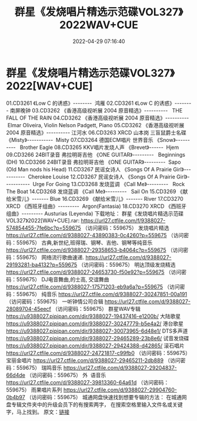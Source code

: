 ﻿---
title: 群星《发烧唱片精选示范碟VOL327》2022WAV+CUE
date: 2022-04-29 07:16:40
categories: 试音碟、非卖品、发烧碟
tags: 外语音乐
---
# 群星《发烧唱片精选示范碟VOL327》2022[WAV+CUE]

01.CD3261 《Low C
的诱惑》--------  鸿雁
02.CD3261 《Low C 的诱惑》--------
南屏晚钟
03.CD3262 《香港高级视听展 2004
原音精选》----------   THE FALL OF THE
RAIN
04.CD3262 《香港高级视听展 2004
原音精选》----------   Elmar Oliveira,
Violin Nelson Padgett, Piano
05.CD3262 《香港高级视听展 2004
原音精选》----------
江河水
06.CD3263 XRCD 山本岗 三盲鼠爵士名碟
《Misty》-----------  Misty
07.CD3264 德国ECM唱片 世界音乐
《Snow》----------   Brother
Eagle
08.CD3265 KKV唱片发烧人声
《Brevet》------  Hjem
09.CD3266 24BIT录音 弗拉明哥吉他 《ONE
GUITAR》---------   Beginnings
(DH)
10.CD3266 24BIT录音 弗拉明哥吉他 《ONE
GUITAR》---------  Sapo (Old Man nods his
Head)
11.CD3267 民谣女诗人 《Songs Of A
Prairie Girl》-----------  Cherokee
Louise
12.CD3267 民谣女诗人 《Songs Of A
Prairie Girl》-----------  Urge For
Going
13.CD3268 发烧蓝调 《Call
Me》---------   Rock The
Boat
14.CD3268 发烧蓝调 《Call
Me》---------   Sail
On
15.CD3269
《献给米雪儿》-------
Blue
16.CD3269 《献给米雪儿》-------
River
17.CD3270 XRCD
《西班牙组曲》---------  Argon(Fantasia)
18.CD3270 XRCD 《西班牙组曲》---------
Austurias (Leyenda)
下载地址：
群星《发烧唱片精选示范碟VOL327》2022[WAV+CUE].rar: https://url27.ctfile.com/f/9388027-574854455-7fe6bc?p=559675
（访问密码：559675）
发烧唱片精选
https://url27.ctfile.com/d/9388027-43890383-0c4260?p=559675
（访问密码：559675）
古典,新世纪,班得瑞、钢琴、吉他、钢琴等纯音乐
https://url27.ctfile.com/d/9388027-29358653-b4064c?p=559675
（访问密码：559675）
网络流行歌曲速递.
https://url27.ctfile.com/d/9388027-29193281-ba4132?p=559675
（访问密码：559675）
明达顶级发烧精选
https://url27.ctfile.com/d/9388027-24653730-f50e92?p=559675
（访问密码：559675）
DJ电音舞曲,的士高,
交谊舞曲
https://url27.ctfile.com/d/9388027-17571203-eb9a6a?p=559675
（访问密码：559675）
纯音乐
https://url27.ctfile.com/d/9388027-30247851-00a191
（访问密码：559675）
一听钟情公司合辑
https://url27.ctfile.com/d/9388027-28089704-45eecf
（访问密码：559675）
群星WAV专辑
https://u9388027.pipipan.com/dir/9388027-19437416-e1200b/
大陆歌星
https://u9388027.pipipan.com/dir/9388027-30247779-b5e4a2/
港台歌星
https://u9388027.pipipan.com/dir/9388027-30073965-6d48e1/
DTS多声道
https://u9388027.pipipan.com/dir/9388027-29465289-23b8e6/
试音发烧碟
https://u9388027.pipipan.com/dir/9388027-29424388-d42865/
滚石唱片
https://url27.ctfile.com/d/9388027-24721817-c99fb0
（访问密码：559675）
宝丽金唱片
https://url27.ctfile.com/d/9388027-29465211-2db889
（访问密码：559675）
瑞鸣音乐
https://url27.ctfile.com/d/9388027-29204837-66d4de
（访问密码：559675）
外  语音乐
https://url27.ctfile.com/d/9388027-39813360-64a61d
（访问密码：559675）
雨果唱片系列
https://url27.ctfile.com/d/9388027-29904760-0b4b97
（访问密码：559675）
城通网盘快速找到想要专辑的方法：
在城通网盘专辑文件夹中的升级会员下的有搜索两字，
在搜索空格里输入文件名或关键字，马上找到。
原文：[链接](https://blog.sina.com.cn/s/blog_1647c7e7601030wxq.html)